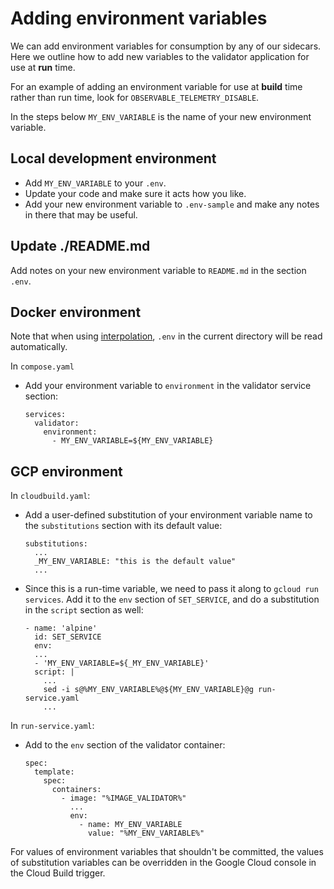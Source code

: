 # Adding environment variables

We can add environment variables for consumption by any of our sidecars. Here
we outline how to add new variables to the validator application for use at
**run** time.

For an example of adding an environment variable for use at **build** time
rather than run time, look for `OBSERVABLE_TELEMETRY_DISABLE`.

In the steps below `MY_ENV_VARIABLE` is the name of your new environment
variable.

## Local development environment

- Add `MY_ENV_VARIABLE` to your `.env`.
- Update your code and make sure it acts how you like.
- Add your new environment variable to `.env-sample` and make any notes
  in there that may be useful.

## Update ./README.md

Add notes on your new environment variable to `README.md` in the section
`.env`.

## Docker environment

Note that when using
[interpolation](https://docs.docker.com/compose/environment-variables/set-environment-variables/#additional-information),
`.env` in the current directory will be read automatically.


In `compose.yaml`

- Add your environment variable to `environment` in the validator service
  section:

  ```
  services:
    validator:
      environment:
        - MY_ENV_VARIABLE=${MY_ENV_VARIABLE}
  ```

## GCP environment

In `cloudbuild.yaml`:

- Add a user-defined substitution of your environment variable name to
  the `substitutions` section with its default value:

  ```
  substitutions:
    ...
    _MY_ENV_VARIABLE: "this is the default value"
    ...
  ```

- Since this is a run-time variable, we need to pass it along to `gcloud run
  services`. Add it to the `env` section of `SET_SERVICE`, and do a
  substitution in the `script` section as well:

  ```
  - name: 'alpine'
    id: SET_SERVICE
    env:
    ...
    - 'MY_ENV_VARIABLE=${_MY_ENV_VARIABLE}'
    script: |
      ...
      sed -i s@%MY_ENV_VARIABLE%@${MY_ENV_VARIABLE}@g run-service.yaml
      ...
  ```

In `run-service.yaml`:

- Add to the `env` section of the validator container:

  ```
  spec:
    template:
      spec:
        containers:
          - image: "%IMAGE_VALIDATOR%"
            ...
            env:
              - name: MY_ENV_VARIABLE
                value: "%MY_ENV_VARIABLE%"
  ```

For values of environment variables that shouldn't be committed, the values of
substitution variables can be overridden in the Google Cloud console in the
Cloud Build trigger.
